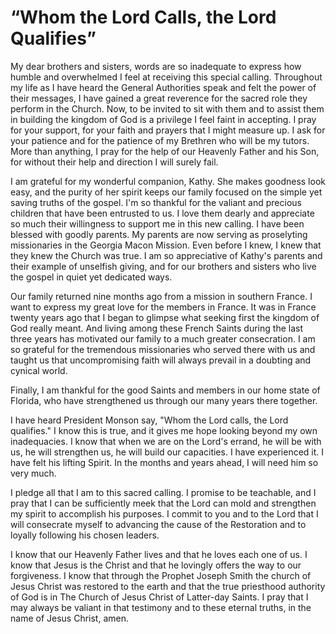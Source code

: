 # “Whom the Lord Calls, the Lord Qualifies”

My dear brothers and sisters, words are so inadequate to express how humble
and overwhelmed I feel at receiving this special calling. Throughout my life
as I have heard the General Authorities speak and felt the power of their
messages, I have gained a great reverence for the sacred role they perform in
the Church. Now, to be invited to sit with them and to assist them in building
the kingdom of God is a privilege I feel faint in accepting. I pray for your
support, for your faith and prayers that I might measure up. I ask for your
patience and for the patience of my Brethren who will be my tutors. More than
anything, I pray for the help of our Heavenly Father and his Son, for without
their help and direction I will surely fail.

I am grateful for my wonderful companion, Kathy. She makes goodness look easy,
and the purity of her spirit keeps our family focused on the simple yet saving
truths of the gospel. I'm so thankful for the valiant and precious children
that have been entrusted to us. I love them dearly and appreciate so much
their willingness to support me in this new calling. I have been blessed with
goodly parents. My parents are now serving as proselyting missionaries in the
Georgia Macon Mission. Even before I knew, I knew that they knew the Church
was true. I am so appreciative of Kathy's parents and their example of
unselfish giving, and for our brothers and sisters who live the gospel in
quiet yet dedicated ways.

Our family returned nine months ago from a mission in southern France. I want
to express my great love for the members in France. It was in France twenty
years ago that I began to glimpse what seeking first the kingdom of God really
meant. And living among these French Saints during the last three years has
motivated our family to a much greater consecration. I am so grateful for the
tremendous missionaries who served there with us and taught us that
uncompromising faith will always prevail in a doubting and cynical world.

Finally, I am thankful for the good Saints and members in our home state of
Florida, who have strengthened us through our many years there together.

I have heard President Monson say, "Whom the Lord calls, the Lord qualifies."
I know this is true, and it gives me hope looking beyond my own inadequacies.
I know that when we are on the Lord's errand, he will be with us, he will
strengthen us, he will build our capacities. I have experienced it. I have
felt his lifting Spirit. In the months and years ahead, I will need him so
very much.

I pledge all that I am to this sacred calling. I promise to be teachable, and
I pray that I can be sufficiently meek that the Lord can mold and strengthen
my spirit to accomplish his purposes. I commit to you and to the Lord that I
will consecrate myself to advancing the cause of the Restoration and to
loyally following his chosen leaders.

I know that our Heavenly Father lives and that he loves each one of us. I know
that Jesus is the Christ and that he lovingly offers the way to our
forgiveness. I know that through the Prophet Joseph Smith the church of Jesus
Christ was restored to the earth and that the true priesthood authority of God
is in The Church of Jesus Christ of Latter-day Saints. I pray that I may
always be valiant in that testimony and to these eternal truths, in the name
of Jesus Christ, amen.

